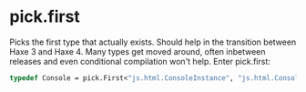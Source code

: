 # pick.first

Picks the first type that actually exists. Should help in the transition between Haxe 3 and Haxe 4. Many types get moved around, often inbetween releases and even conditional compilation won't help. Enter pick.first:

```haxe
typedef Console = pick.First<"js.html.ConsoleInstance", "js.html.Console">;
```